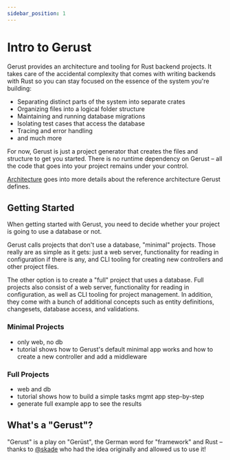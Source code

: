 ```yaml
---
sidebar_position: 1
---
```


# Intro to Gerust

Gerust provides an architecture and tooling for Rust backend projects. It takes care of the accidental complexity that comes with writing backends with Rust so you can stay focused on the essence of the system you're building:

- Separating distinct parts of the system into separate crates
- Organizing files into a logical folder structure
- Maintaining and running database migrations
- Isolating test cases that access the database
- Tracing and error handling
- and much more

For now, Gerust is just a project generator that creates the files and structure to get you started. There is no runtime dependency on Gerust – all the code that goes into your project remains under your control.

[Architecture](./architecture) goes into more details about the reference architecture Gerust defines.

## Getting Started

When getting started with Gerust, you need to decide whether your project is going to use a database or not.

Gerust calls projects that don't use a database, "minimal" projects. Those really are as simple as it gets: just a web server, functionality for reading in configuration if there is any, and CLI tooling for creating new controllers and other project files.

The other option is to create a "full" project that uses a database. Full projects also consist of a web server, functionality for reading in configuration, as well as CLI tooling for project management. In addition, they come with a bunch of additional concepts such as entity definitions, changesets, database access, and validations.

### Minimal Projects

- only web, no db
- tutorial shows how to Gerust's default minimal app works and how to create a new controller and add a middleware

### Full Projects

- web and db
- tutorial shows how to build a simple tasks mgmt app step-by-step
- generate full example app to see the results

## What's a "Gerust"?

"Gerust" is a play on "Gerüst", the German word for "framework" and Rust – thanks to [@skade](https://github.com/skade) who had the idea originally and allowed us to use it!
